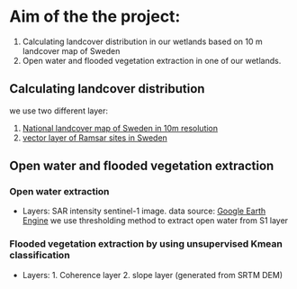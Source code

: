 # Aim of the the project:

1. Calculating landcover distribution in our wetlands based on 10 m landcover map of Sweden
2. Open water and flooded vegetation extraction in one of our wetlands.
## Calculating landcover distribution
we use two different layer:
1. [National landcover map of Sweden in 10m resolution](https://www.swedishepa.se/State-of-the-environment/Maps-and-map-services/National-Land-Cover-Database/)
2. [vector layer of Ramsar sites in Sweden](https://rsis.ramsar.org/ris-search/?f[0]=regionCountry_en_ss%3ASweden)

## Open water and flooded vegetation extraction


### Open water extraction
- Layers: SAR intensity sentinel-1 image. 
data source: [Google Earth Engine](https://code.earthengine.google.com)
we use thresholding method to extract open water from S1 layer 
### Flooded vegetation extraction by using unsupervised Kmean classification
- Layers: 1. Coherence layer
          2. slope layer (generated from SRTM DEM)
